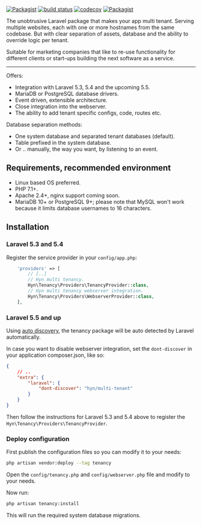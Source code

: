 [![Packagist](https://img.shields.io/packagist/v/hyn/multi-tenant.svg)]()
[![build status](https://gitlab.com/hyn-me/multi-tenant/badges/3.x/build.svg)](https://gitlab.com/hyn-me/multi-tenant/commits/3.x)
[![codecov](https://codecov.io/gh/hyn/multi-tenant/branch/3.x/graph/badge.svg)](https://codecov.io/gh/hyn/multi-tenant/branch/3.x)
[![Packagist](https://img.shields.io/packagist/dt/hyn/multi-tenant.svg)]()

The unobtrusive Laravel package that makes your app multi tenant. Serving 
multiple websites, each with one or more hostnames from the same codebase. But
with clear separation of assets, database and the ability to override logic per
tenant.

Suitable for marketing companies that like to re-use functionality
for different clients or start-ups building the next software as a
 service.

---

Offers:

- Integration with Laravel 5.3, 5.4 and the upcoming 5.5.
- MariaDB or PostgreSQL database drivers.
- Event driven, extensible architecture.  
- Close integration into the webserver.
- The ability to add tenant specific configs, code, routes etc.

Database separation methods:

- One system database and separated tenant databases (default).
- Table prefixed in the system database.
- Or .. manually, the way you want, by listening to an event.

## Requirements, recommended environment

- Linux based OS preferred.
- PHP 7.1+.
- Apache 2.4+, nginx support coming soon.
- MariaDB 10+ or PostgreSQL 9+; please note that MySQL won't work because it limits database usernames to 16 characters.

## Installation

### Laravel 5.3 and 5.4

Register the service provider in your `config/app.php`:

```php
    'providers' => [
        // [..]
        // Hyn multi tenancy.
        Hyn\Tenancy\Providers\TenancyProvider::class,
        // Hyn multi tenancy webserver integration.
        Hyn\Tenancy\Providers\WebserverProvider::class,
    ],
```

### Laravel 5.5 and up

Using [auto discovery](https://medium.com/@taylorotwell/package-auto-discovery-in-laravel-5-5-ea9e3ab20518), the
tenancy package will be auto detected by Laravel automatically. 

In case you want to disable webserver integration, set the `dont-discover` in your application 
composer.json, like so:

```json
{
    // ..
    "extra": {
        "laravel": {
            "dont-discover": "hyn/multi-tenant"
        }
    }
}
```

Then follow the instructions for Laravel 5.3 and 5.4 above to register the `Hyn\Tenancy\Providers\TenancyProvider`.

### Deploy configuration

First publish the configuration files so you can modify it to your needs:

```bash
php artisan vendor:deploy --tag tenancy
```

Open the `config/tenancy.php` and `config/webserver.php` file and modify to your needs.

Now run:

```bash
php artisan tenancy:install
```
This will run the required system database migrations.
